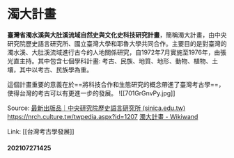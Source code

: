 # 濁大計畫

**臺灣省濁水溪與大肚溪流域自然史與文化史科技研究計畫**，簡稱濁大計畫，由中央研究院歷史語言研究所、國立臺灣大學和耶魯大學共同合作。主要目的是對臺灣的濁水溪、大肚溪流域進行古今的人地關係研究，自1972年7月實施至1976年，由張光直主持。其中包含七個學科計畫: 考古、民族、地質、地形、動物、植物、土壤，其中以考古、民族學為重。

這個計畫重要的意義在於==將科技合作和生態研究的概念帶進了臺灣考古學==，使得台灣的考古可以有更進一步的發展。
![[701GrGnvPy.jpg]]

Source: 
[最新出版品｜中央研究院歷史語言研究所 (sinica.edu.tw)](https://www1.ihp.sinica.edu.tw/Publications/Book/474)
https://nrch.culture.tw/twpedia.aspx?id=1207
[濁大計畫 - Wikiwand](https://www.wikiwand.com/zh-tw/%E6%BF%81%E5%A4%A7%E8%A8%88%E7%95%AB)

Link: [[台灣考古學發展]]

#### 202107271425
